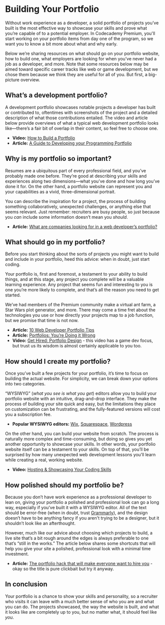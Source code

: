 # Building Your Portfolio

Without work experience as a developer, a solid portfolio of projects you’ve built is the most effective way to showcase your skills and prove what you’re capable of to a potential employer.  In Codecademy Premium, you'll start working on your portfolio items from day one of the program, so we want you to know a bit more about what and why early.

Below we’re sharing resources on what should go on your portfolio website, how to build one, what employers are looking for when you’ve never had a job as a developer, and more. Note that some resources below may be aimed toward specific career tracks like web or game development, but we chose them because we think they are useful for all of you. But first, a big-picture overview.

## What’s a development portfolio?
A development portfolio showcases notable projects a developer has built or contributed to, oftentimes with screenshots of the project and a detailed description of what those contributions entailed. The video and article below provide overviews of what a typical web development portfolio looks like—there’s a fair bit of overlap in their content, so feel free to choose one.

* **Video:** [How to Build a Portfolio](https://www.youtube.com/watch?v=OJ_p_djn1pI)
* **Article:** [A Guide to Developing your Programming Portfolio](https://www.switchup.org/blog/a-guide-to-developing-your-programming-portfolio) 

## Why is my portfolio so important?
Resumes are a ubiquitous part of every professional field, and you’ve probably made one before. They’re good at describing your skills and experiences along two dimensions—what you’ve done and how long you’ve done it for. On the other hand, a portfolio website can represent you and your capabilities as a vivid, three-dimensional portrait.

You can describe the inspiration for a project, the process of building something collaboratively, unexpected challenges, or anything else that seems relevant. Just remember: recruiters are busy people, so just because you *can* include some information doesn’t mean you *should*.
* **Article:** [What are companies looking for in a web developer’s portfolio?](https://webcache.googleusercontent.com/search?q=cache:OOJ9z9TkZxMJ:https://austincodingacademy.com/blog/web-development/what-are-companies-looking-for-in-a-web-developers-portfolio/+&cd=1&hl=en&ct=clnk&gl=us)

## What should go in my portfolio?
Before you start thinking about the sorts of projects you might want to build and include in your portfolio, heed this advice: when in doubt, just start coding. 

Your portfolio is, first and foremost, a testament to your ability to build things, and at this stage, any project you complete will be a valuable learning experience. Any project that seems fun and interesting to you is one you’re more likely to complete, and that’s all the reason you need to get started.

We’ve had members of the Premium community make a virtual ant farm, a Star Wars plot generator, and more. There may come a time fret about the technologies you use or how directly your projects map to a job function, but we promise that time is not now.
* **Article:** [10 Web Developer Portfolio Tips](https://medium.com/@traversymedia/10-web-developer-portfolio-tips-384491d408a8)
* **Article:** [Portfolios: You’re Doing it Wrong](https://medium.com/@colecodes/portfolios-youre-doing-it-wrong-c8271cdd8d4e)
* **Video:** [Get Hired: Portfolio Design](https://youtu.be/i_maWKR7Ivs) - this video has a game dev focus, but trust us its wisdom is almost certainly applicable to you too.

## How should I create my portfolio?
Once you’ve built a few projects for your portfolio, it’s time to focus on building the actual website. For simplicity, we can break down your options into two categories. 

“WYSIWYG” (*what you see is what you get*) editors allow you to build your portfolio website with an intuitive, drag-and-drop interface. They make the process of building your site quick and easy, but the limitations they place on customization can be frustrating, and the fully-featured versions will cost you a subscription fee.
* **Popular WYSIWYG editors:** [Wix](wix.com), [Squarespace](squarespace.com), [Wordpress](wordpress.com)

On the other hand, you can build your website from scratch. The process is naturally more complex and time-consuming, but doing so gives you yet another opportunity to showcase your skills. In other words, your portfolio website itself can be a testament to your skills. On top of that, you’ll be surprised by how many unexpected web development lessons you’ll learn while creating a real, working website.
* **Video:** [Hosting & Showcasing Your Coding Skills](https://www.youtube.com/watch?v=64SkvEu0vNo)

## How polished should my portfolio be?
Because you don’t have work experience as a professional developer to lean on, giving your portfolio a polished and professional look can go a long way, especially if you’ve built it with a WYSIWYG editor. All of the text should be error-free (when in doubt, trust [Grammarly](grammarly.com)), and the design doesn’t have to be anything fancy if you aren't trying to be a designer, but it shouldn’t look like an afterthought.

However, much like our advice about choosing which projects to build, a live site that’s a bit rough around the edges is always preferable to one that’s “still in the works.” The article below shares some shortcuts that will help you give your site a polished, professional look with a minimal time investment.
* **Article:** [The portfolio hack that will make everyone want to hire you](https://www.freecodecamp.org/news/the-portfolio-hack-that-will-make-everyone-want-to-hire-you-58079cfed0b/) - okay so the title is pure clickbait but try it anyway.

## In conclusion
Your portfolio is a chance to show your skills and personality, so a recruiter who visits it can leave with a much better sense of who you are and what you can do. The projects showcased, the way the website is built, and what it looks like are completely up to you, but no matter what, it should feel like *you*. 
